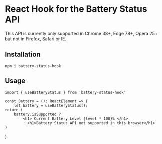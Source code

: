 # React Hook for the Battery Status API 

This API is currently only supported in Chrome 38+, Edge 78+, Opera 25+ but not in Firefox, Safari or IE.

## Installation

    npm i battery-status-hook

## Usage

    import { useBatteryStatus } from 'battery-status-hook'

    const Battery = (): ReactElement => {
        let battery = useBatteryStatus();
    return (
        battery.isSupported ? 
            <h1> Current Battery Level {level * 100}% </h1>
            : <h1>Battery Status API not supported in this browser</h1>
    )
}
